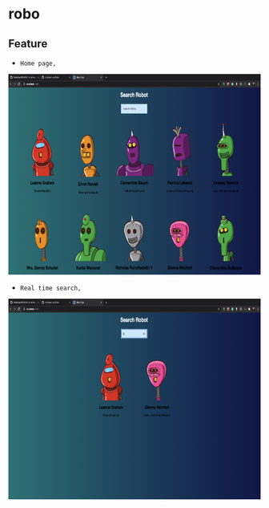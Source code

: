 # robo

## Feature
- `Home page,`
<img src="photo/home.png" width="700" height="400">

- `Real time search,`
<img src="photo/real_time_search.png" width="700" height="400">
